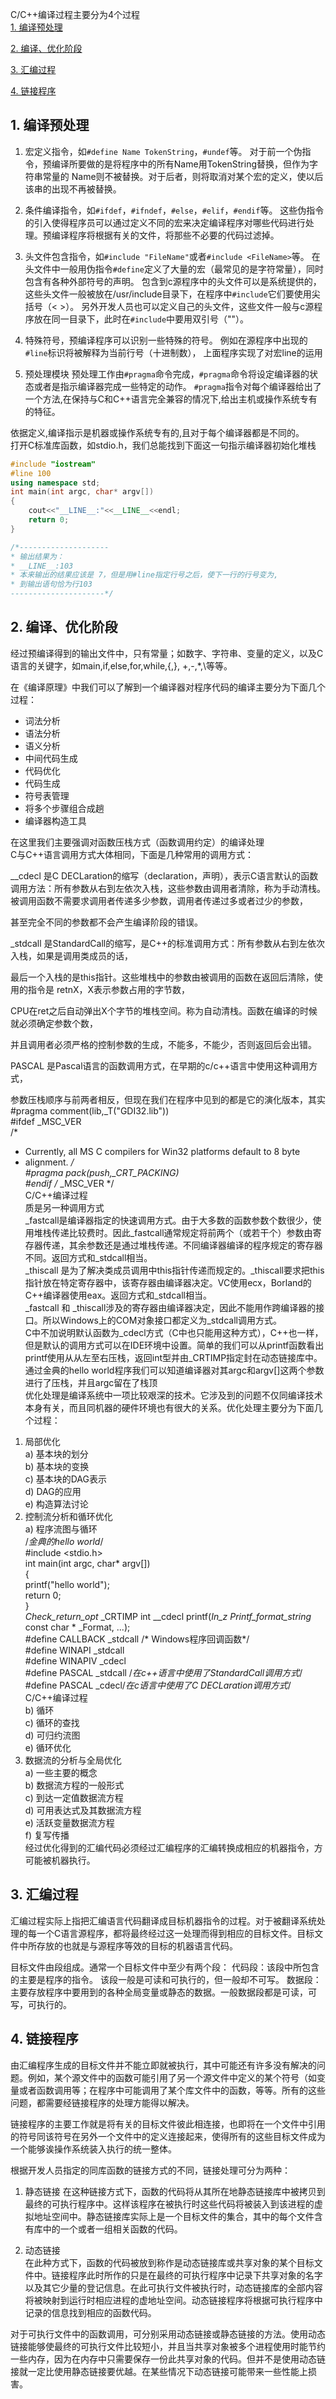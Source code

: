 C/C++编译过程主要分为4个过程  
[1. 编译预处理 ](#1-编译预处理)

[2. 编译、优化阶段](#2-编译、优化阶段)

[3. 汇编过程](#3-汇编过程)

[4. 链接程序](#4-链接程序)
  
## 1. 编译预处理
  
1. 宏定义指令，如`#define Name TokenString`，`#undef`等。 对于前一个伪指令，预编译所要做的是将程序中的所有Name用TokenString替换，但作为字符串常量的 Name则不被替换。对于后者，则将取消对某个宏的定义，使以后该串的出现不再被替换。  
  
2. 条件编译指令，如`#ifdef`，`#ifndef`，`#else`，`#elif`，`#endif`等。 这些伪指令的引入使得程序员可以通过定义不同的宏来决定编译程序对哪些代码进行处理。预编译程序将根据有关的文件，将那些不必要的代码过滤掉。
 
3. 头文件包含指令，如`#include "FileName"`或者`#include <FileName>`等。 在头文件中一般用伪指令`#define`定义了大量的宏（最常见的是字符常量），同时包含有各种外部符号的声明。 包含到c源程序中的头文件可以是系统提供的，这些头文件一般被放在/usr/include目录下，在程序中`#include`它们要使用尖括号（< >）。  另外开发人员也可以定义自己的头文件，这些文件一般与c源程序放在同一目录下，此时在`#include`中要用双引号（""）。  
  
4. 特殊符号，预编译程序可以识别一些特殊的符号。 例如在源程序中出现的`#line`标识将被解释为当前行号（十进制数），  上面程序实现了对宏line的运用  
  
5. 预处理模块 预处理工作由`#pragma`命令完成，`#pragma`命令将设定编译器的状态或者是指示编译器完成一些特定的动作。  `#pragma`指令对每个编译器给出了一个方法,在保持与C和C++语言完全兼容的情况下,给出主机或操作系统专有的特征。  
  
依据定义,编译指示是机器或操作系统专有的,且对于每个编译器都是不同的。  
打开C标准库函数，如stdio.h，我们总能找到下面这一句指示编译器初始化堆栈  
```c++
#include "iostream"  
#line 100  
using namespace std;  
int main(int argc, char* argv[])  
{  
	cout<<"__LINE__:"<<__LINE__<<endl;  
	return 0;  
}  

/*-------------------- 
* 输出结果为： 
* __LINE__:103 
* 本来输出的结果应该是 7，但是用#line指定行号之后，使下一行的行号变为, 
* 到输出语句恰为行103 
---------------------*/  
```

## 2. 编译、优化阶段  
经过预编译得到的输出文件中，只有常量；如数字、字符串、变量的定义，以及C语言的关键字，如main,if,else,for,while,{,}, +,-,*,\等等。  

在《编译原理》中我们可以了解到一个编译器对程序代码的编译主要分为下面几个过程：  
- 词法分析  
- 语法分析  
- 语义分析  
- 中间代码生成  
- 代码优化  
- 代码生成  
- 符号表管理  
- 将多个步骤组合成趟  
- 编译器构造工具  

在这里我们主要强调对函数压栈方式（函数调用约定）的编译处理  
C与C++语言调用方式大体相同，下面是几种常用的调用方式：  
  
__cdecl 是C DECLaration的缩写（declaration，声明），表示C语言默认的函数调用方法：所有参数从右到左依次入栈，这些参数由调用者清除，称为手动清栈。被调用函数不需要求调用者传递多少参数，调用者传递过多或者过少的参数，  
  
甚至完全不同的参数都不会产生编译阶段的错误。  
  
_stdcall 是StandardCall的缩写，是C++的标准调用方式：所有参数从右到左依次入栈，如果是调用类成员的话，  
  
最后一个入栈的是this指针。这些堆栈中的参数由被调用的函数在返回后清除，使用的指令是 retnX，X表示参数占用的字节数，  
  
CPU在ret之后自动弹出X个字节的堆栈空间。称为自动清栈。函数在编译的时候就必须确定参数个数，  
  
并且调用者必须严格的控制参数的生成，不能多，不能少，否则返回后会出错。  
  
PASCAL 是Pascal语言的函数调用方式，在早期的c/c++语言中使用这种调用方式，  
  
参数压栈顺序与前两者相反，但现在我们在程序中见到的都是它的演化版本，其实  
#pragma comment(lib,_T("GDI32.lib"))  
#ifdef _MSC_VER  
/* 
* Currently, all MS C compilers for Win32 platforms default to 8 byte 
* alignment. 
*/  
#pragma pack(push,_CRT_PACKING)  
#endif /* _MSC_VER */  
C/C++编译过程  
质是另一种调用方式  
_fastcall是编译器指定的快速调用方式。由于大多数的函数参数个数很少，使用堆栈传递比较费时。因此_fastcall通常规定将前两个（或若干个）参数由寄存器传递，其余参数还是通过堆栈传递。不同编译器编译的程序规定的寄存器不同。返回方式和_stdcall相当。  
_thiscall 是为了解决类成员调用中this指针传递而规定的。_thiscall要求把this指针放在特定寄存器中，该寄存器由编译器决定。VC使用ecx，Borland的C++编译器使用eax。返回方式和_stdcall相当。  
_fastcall 和 _thiscall涉及的寄存器由编译器决定，因此不能用作跨编译器的接口。所以Windows上的COM对象接口都定义为_stdcall调用方式。  
C中不加说明默认函数为_cdecl方式（C中也只能用这种方式），C++也一样，但是默认的调用方式可以在IDE环境中设置。简单的我们可以从printf函数看出  
printf使用从从左至右压栈，返回int型并由_CRTIMP指定封在动态链接库中。  
通过金典的hello world程序我们可以知道编译器对其argc和argv[]这两个参数进行了压栈，并且argc留在了栈顶  
优化处理是编译系统中一项比较艰深的技术。它涉及到的问题不仅同编译技术本身有关，而且同机器的硬件环境也有很大的关系。优化处理主要分为下面几个过程：  
1) 局部优化  
a) 基本块的划分  
b) 基本块的变换  
c) 基本块的DAG表示  
d) DAG的应用  
e) 构造算法讨论  
2) 控制流分析和循环优化  
a) 程序流图与循环  
/*金典的hello world*/  
#include <stdio.h>  
int main(int argc, char* argv[])  
{  
printf("hello world");  
return 0;  
}  
_Check_return_opt_ _CRTIMP int __cdecl printf(_In_z_ _Printf_format_string_ const char * _Format, ...);  
#define CALLBACK _stdcall /* Windows程序回调函数*/  
#define WINAPI _stdcall  
#define WINAPIV _cdecl  
#define PASCAL _stdcall /*在c++语言中使用了StandardCall调用方式*/  
#define PASCAL _cdecl/*在c语言中使用了C DECLaration调用方式*/  
C/C++编译过程  
b) 循环  
c) 循环的查找  
d) 可归约流图  
e) 循环优化  
3) 数据流的分析与全局优化  
a) 一些主要的概念  
b) 数据流方程的一般形式  
c) 到达一定值数据流方程  
d) 可用表达式及其数据流方程  
e) 活跃变量数据流方程  
f) 复写传播  
经过优化得到的汇编代码必须经过汇编程序的汇编转换成相应的机器指令，方可能被机器执行。  
  
## 3. 汇编过程   
  
汇编过程实际上指把汇编语言代码翻译成目标机器指令的过程。对于被翻译系统处理的每一个C语言源程序，都将最终经过这一处理而得到相应的目标文件。目标文件中所存放的也就是与源程序等效的目标的机器语言代码。  
  
目标文件由段组成。通常一个目标文件中至少有两个段： 代码段：该段中所包含的主要是程序的指令。  该段一般是可读和可执行的，但一般却不可写。 数据段：主要存放程序中要用到的各种全局变量或静态的数据。一般数据段都是可读，可写，可执行的。  
  
## 4. 链接程序  
  
由汇编程序生成的目标文件并不能立即就被执行，其中可能还有许多没有解决的问题。例如，某个源文件中的函数可能引用了另一个源文件中定义的某个符号（如变量或者函数调用等；在程序中可能调用了某个库文件中的函数，等等。所有的这些问题，都需要经链接程序的处理方能得以解决。  
  
链接程序的主要工作就是将有关的目标文件彼此相连接，也即将在一个文件中引用的符号同该符号在另外一个文件中的定义连接起来，使得所有的这些目标文件成为一个能够诶操作系统装入执行的统一整体。  
  
根据开发人员指定的同库函数的链接方式的不同，链接处理可分为两种：  
  
1. 静态链接
在这种链接方式下，函数的代码将从其所在地静态链接库中被拷贝到最终的可执行程序中。这样该程序在被执行时这些代码将被装入到该进程的虚拟地址空间中。静态链接库实际上是一个目标文件的集合，其中的每个文件含有库中的一个或者一组相关函数的代码。   
  
2. 动态链接  
在此种方式下，函数的代码被放到称作是动态链接库或共享对象的某个目标文件中。链接程序此时所作的只是在最终的可执行程序中记录下共享对象的名字以及其它少量的登记信息。在此可执行文件被执行时，动态链接库的全部内容将被映射到运行时相应进程的虚地址空间。动态链接程序将根据可执行程序中记录的信息找到相应的函数代码。  

对于可执行文件中的函数调用，可分别采用动态链接或静态链接的方法。使用动态链接能够使最终的可执行文件比较短小，并且当共享对象被多个进程使用时能节约一些内存，因为在内存中只需要保存一份此共享对象的代码。但并不是使用动态链接就一定比使用静态链接要优越。在某些情况下动态链接可能带来一些性能上损害。  
<!--stackedit_data:
eyJoaXN0b3J5IjpbMzEwODM3NzkxXX0=
-->